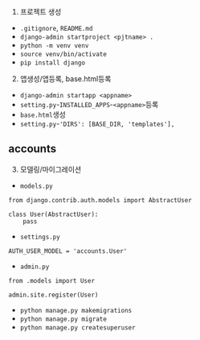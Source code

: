 1. 프로젝트 생성
- `.gitignore`, `README.md`
- `django-admin startproject <pjtname> .`
- `python -m venv venv`
- `source venv/bin/activate`
- `pip install django`

2. 앱생성/앱등록, base.html등록
- `django-admin startapp <appname>`
- `setting.py`-`INSTALLED_APPS`-`<appname>`등록
- `base.html`생성
- `setting.py`-`'DIRS': [BASE_DIR, 'templates'],`

## accounts
3. 모델링/마이그레이션
- `models.py`
```
from django.contrib.auth.models import AbstractUser

class User(AbstractUser):
    pass
```

- `settings.py`
```
AUTH_USER_MODEL = 'accounts.User'
```

- `admin.py`
```
from .models import User

admin.site.register(User)
```

- `python manage.py makemigrations`
- `python manage.py migrate`
- `python manage.py createsuperuser`